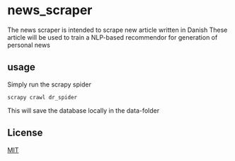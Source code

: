 # news_scraper

The news scraper is intended to scrape new article written in Danish
These article will be used to train a NLP-based recommendor for generation of personal news

## usage 

Simply run the scrapy spider 
```
scrapy crawl dr_spider
```
This will save the database locally in the data-folder 

## License
[MIT](https://choosealicense.com/licenses/mit/)